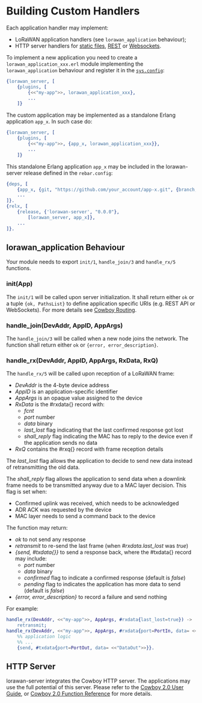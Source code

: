 # Building Custom Handlers

Each application handler may implement:
  * LoRaWAN application handlers (see `lorawan_application` behaviour);
  * HTTP server handlers for
[static files](https://ninenines.eu/docs/en/cowboy/2.0/guide/static_files/),
[REST](https://ninenines.eu/docs/en/cowboy/2.0/guide/rest_handlers/) or
[Websockets](https://ninenines.eu/docs/en/cowboy/2.0/guide/ws_handlers/).

To implement a new application you need to create a `lorawan_application_xxx.erl`
module implementing the `lorawan_application` behaviour and register it in the
[`sys.config`](../lorawan_server.config):
```erlang
{lorawan_server, [
    {plugins, [
        {<<"my-app">>, lorawan_application_xxx},
        ...
    ]}
```

The custom application may be implemented as a standalone Erlang application `app_x`.
In such case do:
```erlang
{lorawan_server, [
    {plugins, [
        {<<"my-app">>, {app_x, lorawan_application_xxx}},
        ...
    ]}
```

This standalone Erlang application `app_x` may be included in the lorawan-server
release defined in the `rebar.config`:
```erlang
{deps, [
    {app_x, {git, "https://github.com/your_account/app-x.git", {branch, "master"}}},
    ...
]}.
{relx, [
    {release, {'lorawan-server', "0.0.0"},
        [lorawan_server, app_x]},
    ...
]}.
```

## lorawan_application Behaviour

Your module needs to export `init/1`, `handle_join/3` and `handle_rx/5` functions.

### init(App)

The `init/1` will be called upon server initialization. It shall return either
`ok` or a tuple `{ok, PathsList}` to define application specific URIs (e.g.
REST API or WebSockets). For more details see
[Cowboy Routing](https://github.com/ninenines/cowboy/blob/master/doc/src/guide/routing.asciidoc).

### handle_join(DevAddr, AppID, AppArgs)

The `handle_join/3` will be called when a new node joins the network. The function
shall return either `ok` or `{error, error_description}`.

### handle_rx(DevAddr, AppID, AppArgs, RxData, RxQ)

The `handle_rx/5` will be called upon reception of a LoRaWAN frame:
  * *DevAddr* is the 4-byte device address
  * *AppID* is an application-specific identifier
  * *AppArgs* is an opaque value assigned to the device
  * *RxData* is the #rxdata{} record with:
    * *fcnt*
    * *port* number
    * *data* binary
    * *last_lost* flag indicating that the last confirmed response got lost
    * *shall_reply* flag indicating the MAC has to reply to the device even if
      the application sends no data
  * *RxQ* contains the #rxq{} record with frame reception details

The *last_lost* flag allows the application to decide to send new data instead of
retransmitting the old data.

The *shall_reply* flag allows the application to send data when a downlink frame
needs to be transmitted anyway due to a MAC layer decision.
This flag is set when:
  * Confirmed uplink was received, which needs to be acknowledged
  * ADR ACK was requested by the device
  * MAC layer needs to send a command back to the device

The function may return:
  * *ok* to not send any response
  * *retransmit* to re-send the last frame (when *#rxdata.last_lost* was *true*)
  * *{send, #txdata{}}* to send a response back, where the #txdata{} record may include:
    * *port* number
    * *data* binary
    * *confirmed* flag to indicate a confirmed response (default is *false*)
    * *pending* flag to indicates the application has more data to send (default is *false*)
  * *{error, error_description}* to record a failure and send nothing

For example:
```erlang
handle_rx(DevAddr, <<"my-app">>, AppArgs, #rxdata{last_lost=true}) ->
    retransmit;
handle_rx(DevAddr, <<"my-app">>, AppArgs, #rxdata{port=PortIn, data= <<"DataIn">>}) ->
    %% application logic
    %% ...
    {send, #txdata{port=PortOut, data= <<"DataOut">>}}.
```

## HTTP Server

lorawan-server integrates the Cowboy HTTP server. The applications may use the
full potential of this server.
Please refer to the [Cowboy 2.0 User Guide](https://ninenines.eu/docs/en/cowboy/2.0/guide/),
or [Cowboy 2.0 Function Reference](https://ninenines.eu/docs/en/cowboy/2.0/manual/)
for more details.
